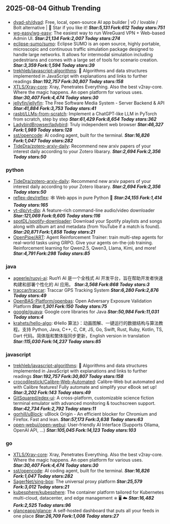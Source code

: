 ## 2025-08-04 Github Trending

### 
* [dyad-sh/dyad](https://github.com/dyad-sh/dyad): Free, local, open-source AI app builder | v0 / lovable / Bolt alternative | 🌟 Star if you like it! ***Star:5,131 Fork:612 Today stars:751***
* [wg-easy/wg-easy](https://github.com/wg-easy/wg-easy): The easiest way to run WireGuard VPN + Web-based Admin UI. ***Star:21,134 Fork:2,007 Today stars:274***
* [eclipse-sumo/sumo](https://github.com/eclipse-sumo/sumo): Eclipse SUMO is an open source, highly portable, microscopic and continuous traffic simulation package designed to handle large networks. It allows for intermodal simulation including pedestrians and comes with a large set of tools for scenario creation. ***Star:3,359 Fork:1,594 Today stars:39***
* [trekhleb/javascript-algorithms](https://github.com/trekhleb/javascript-algorithms): 📝 Algorithms and data structures implemented in JavaScript with explanations and links to further readings ***Star:192,757 Fork:30,807 Today stars:158***
* [XTLS/Xray-core](https://github.com/XTLS/Xray-core): Xray, Penetrates Everything. Also the best v2ray-core. Where the magic happens. An open platform for various uses. ***Star:30,407 Fork:4,474 Today stars:30***
* [jellyfin/jellyfin](https://github.com/jellyfin/jellyfin): The Free Software Media System - Server Backend & API ***Star:41,884 Fork:3,753 Today stars:41***
* [rasbt/LLMs-from-scratch](https://github.com/rasbt/LLMs-from-scratch): Implement a ChatGPT-like LLM in PyTorch from scratch, step by step ***Star:61,429 Fork:8,654 Today stars:362***
* [LadybirdBrowser/ladybird](https://github.com/LadybirdBrowser/ladybird): Truly independent web browser ***Star:46,327 Fork:1,989 Today stars:128***
* [sst/opencode](https://github.com/sst/opencode): AI coding agent, built for the terminal. ***Star:16,826 Fork:1,047 Today stars:282***
* [TideDra/zotero-arxiv-daily](https://github.com/TideDra/zotero-arxiv-daily): Recommend new arxiv papers of your interest daily according to your Zotero libarary. ***Star:2,694 Fork:2,356 Today stars:50***

### python
* [TideDra/zotero-arxiv-daily](https://github.com/TideDra/zotero-arxiv-daily): Recommend new arxiv papers of your interest daily according to your Zotero libarary. ***Star:2,694 Fork:2,356 Today stars:50***
* [reflex-dev/reflex](https://github.com/reflex-dev/reflex): 🕸️ Web apps in pure Python 🐍 ***Star:24,155 Fork:1,414 Today stars:165***
* [yt-dlp/yt-dlp](https://github.com/yt-dlp/yt-dlp): A feature-rich command-line audio/video downloader ***Star:121,069 Fork:9,605 Today stars:116***
* [spotDL/spotify-downloader](https://github.com/spotDL/spotify-downloader): Download your Spotify playlists and songs along with album art and metadata (from YouTube if a match is found). ***Star:20,871 Fork:1,858 Today stars:21***
* [OpenPipe/ART](https://github.com/OpenPipe/ART): Agent Reinforcement Trainer: train multi-step agents for real-world tasks using GRPO. Give your agents on-the-job training. Reinforcement learning for Qwen2.5, Qwen3, Llama, Kimi, and more! ***Star:4,791 Fork:298 Today stars:85***

### java
* [ageerle/ruoyi-ai](https://github.com/ageerle/ruoyi-ai): RuoYi AI 是一个全栈式 AI 开发平台，旨在帮助开发者快速构建和部署个性化的 AI 应用。 ***Star:3,568 Fork:868 Today stars:3***
* [traccar/traccar](https://github.com/traccar/traccar): Traccar GPS Tracking System ***Star:6,280 Fork:2,876 Today stars:49***
* [OpenBAS-Platform/openbas](https://github.com/OpenBAS-Platform/openbas): Open Adversary Exposure Validation Platform ***Star:1,301 Fork:150 Today stars:75***
* [google/guava](https://github.com/google/guava): Google core libraries for Java ***Star:50,984 Fork:11,031 Today stars:4***
* [krahets/hello-algo](https://github.com/krahets/hello-algo): 《Hello 算法》：动画图解、一键运行的数据结构与算法教程。支持 Python, Java, C++, C, C#, JS, Go, Swift, Rust, Ruby, Kotlin, TS, Dart 代码。简体版和繁体版同步更新，English version in translation ***Star:115,030 Fork:14,237 Today stars:85***

### javascript
* [trekhleb/javascript-algorithms](https://github.com/trekhleb/javascript-algorithms): 📝 Algorithms and data structures implemented in JavaScript with explanations and links to further readings ***Star:192,757 Fork:30,807 Today stars:158***
* [crocodilestick/Calibre-Web-Automated](https://github.com/crocodilestick/Calibre-Web-Automated): Calibre-Web but automated and with Calibre features! Fully automate and simplify your eBook set up! ***Star:3,202 Fork:143 Today stars:49***
* [GitSquared/edex-ui](https://github.com/GitSquared/edex-ui): A cross-platform, customizable science fiction terminal emulator with advanced monitoring & touchscreen support. ***Star:42,734 Fork:2,792 Today stars:11***
* [gorhill/uBlock](https://github.com/gorhill/uBlock): uBlock Origin - An efficient blocker for Chromium and Firefox. Fast and lean. ***Star:57,173 Fork:3,638 Today stars:63***
* [open-webui/open-webui](https://github.com/open-webui/open-webui): User-friendly AI Interface (Supports Ollama, OpenAI API, ...) ***Star:105,045 Fork:14,123 Today stars:103***

### go
* [XTLS/Xray-core](https://github.com/XTLS/Xray-core): Xray, Penetrates Everything. Also the best v2ray-core. Where the magic happens. An open platform for various uses. ***Star:30,407 Fork:4,474 Today stars:30***
* [sst/opencode](https://github.com/sst/opencode): AI coding agent, built for the terminal. ***Star:16,826 Fork:1,047 Today stars:282***
* [SagerNet/sing-box](https://github.com/SagerNet/sing-box): The universal proxy platform ***Star:25,579 Fork:3,012 Today stars:21***
* [kubesphere/kubesphere](https://github.com/kubesphere/kubesphere): The container platform tailored for Kubernetes multi-cloud, datacenter, and edge management ⎈ 🖥 ☁️ ***Star:16,482 Fork:2,525 Today stars:96***
* [glanceapp/glance](https://github.com/glanceapp/glance): A self-hosted dashboard that puts all your feeds in one place ***Star:26,709 Fork:1,008 Today stars:27***
